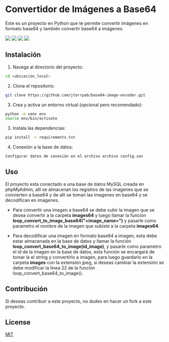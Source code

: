 # Convertidor de Imágenes a Base64

Este es un proyecto en Python que te permite convertir imágenes en formato base64 y también convertir base64 a imágenes.

<a href="Documentación"><img src="https://img.shields.io/badge/Doc-Actualizada-informational"></a>
<a href="Status"><img src="https://img.shields.io/badge/Status-Success-success"></a>
<a href="Lenguaje"><img src="https://img.shields.io/badge/Lenguaje-Java-blue"></a>
<a href="License"><img src="https://img.shields.io/badge/License-MIT-important"></a>

## Instalación

1. Navega al directorio del proyecto:
```bash
cd <ubicación_local>
```

2. Clona el repositorio:
```bash
git clone https://github.com/jtorrpab/base64-image-encoder.git
```
3. Crea y activa un entorno virtual (opcional pero recomendado):
```bash
python -m venv env
source env/bin/activate
```
3. Instala las dependencias:
```bash
pip install -r requirements.txt
```
4. Conexión a la base de datos:
```bash
Configurar datos de conexión en el archivo archivo config.son
```
## Uso
El proyecto esta conectado a una base de datos MySQL creada en phpMyAdmin, allí se almacenan los registros de las imagenes que se convierten a base64 y de allí se toman las imagenes en base64 y se decodifican en imagenes.

- Para convertir una imagen a base64 se debe subir la imagen que se desea convertir a la carpeta **images64** y luego llamar la función **loop_convert_to_image_base64("<image_name>")** y pasarle como parametro el nombre de la imagen que subiste a la carpeta **images64**.

- Para decodificar una imagen en formato base64 a imagen, esta debe estar almacenada en la base de datos y llamar la función **loop_convert_base64_to_image(id_image)**, y pasarle como parametro el id de la imagen en la base de datos, esta función se encargará de tomar la el string y convertirlo a imagen, para luego guardarlo en la carpeta **images** con la extensión jpeg, si deseas cambiar la extensión se debe modificar la linea 22  de la función loop_convert_base64_to_image().

## Contribución

Si deseas contribuir a este proyecto, no dudes en hacer un fork a este proyecto.

## License
[MIT](https://choosealicense.com/licenses/mit/)
